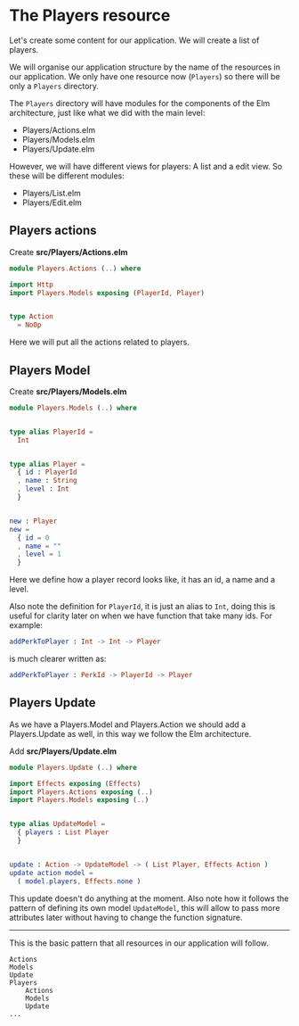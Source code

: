 # The Players resource

Let's create some content for our application. We will create a list of players. 

We will organise our application structure by the name of the resources in our application. We only have one resource now (`Players`) so there will be only a `Players` directory.

The `Players` directory will have modules for the components of the Elm architecture, just like what we did with the main level:

- Players/Actions.elm
- Players/Models.elm
- Players/Update.elm

However, we will have different views for players: A list and a edit view. So these will be different modules:

- Players/List.elm
- Players/Edit.elm

## Players actions

Create __src/Players/Actions.elm__

```elm
module Players.Actions (..) where

import Http
import Players.Models exposing (PlayerId, Player)


type Action
  = NoOp
```

Here we will put all the actions related to players.

## Players Model

Create __src/Players/Models.elm__

```elm
module Players.Models (..) where


type alias PlayerId =
  Int


type alias Player =
  { id : PlayerId
  , name : String
  , level : Int
  }


new : Player
new =
  { id = 0
  , name = ""
  , level = 1
  }
```

Here we define how a player record looks like, it has an id, a name and a level. 

Also note the definition for `PlayerId`, it is just an alias to `Int`, doing this is useful for clarity later on when we have function that take many ids. For example:

```elm
addPerkToPlayer : Int -> Int -> Player
```

is much clearer written as:

```elm
addPerkToPlayer : PerkId -> PlayerId -> Player
```



## Players Update

As we have a Players.Model and Players.Action we should add a Players.Update as well, in this way we follow the Elm architecture.

Add __src/Players/Update.elm__

```elm
module Players.Update (..) where

import Effects exposing (Effects)
import Players.Actions exposing (..)
import Players.Models exposing (..)


type alias UpdateModel =
  { players : List Player
  }


update : Action -> UpdateModel -> ( List Player, Effects Action )
update action model =
  ( model.players, Effects.none )
```

This update doesn't do anything at the moment. Also note how it follows the pattern of defining its own model `UpdateModel`, this will allow to pass more attributes later without having to change the function signature.

---

This is the basic pattern that all resources in our application will follow.

```
Actions
Models
Update
Players
    Actions
    Models
    Update
...
```